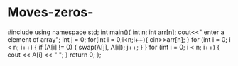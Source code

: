 # Moves-zeros-

#include<iostrem>
using namespace std;
int main(){
int n;
int arr[n];
cout<<" enter a element of array";
int j = 0;
for(int i = 0;i<n;i++){
cin>>arr[n];
}
for (int i = 0; i < n; i++) {
        if (A[i] != 0) {
            swap(A[j], A[i]);
            j++;
        }
    }
    for (int i = 0; i < n; i++)  {
        cout << A[i] << " ";
    }
    return 0;
    };
